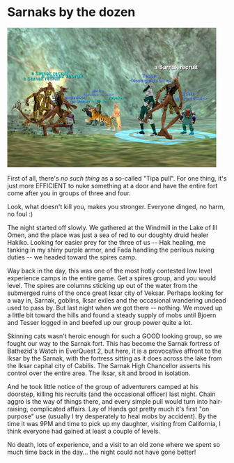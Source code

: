 # Sarnaks by the dozen

![eqgame-2008-06-10-20-39-03-26.jpg](../uploads/2008/06/eqgame-2008-06-10-20-39-03-26.jpg)

First of all, there's *no such thing* as a so-called "Tipa pull". For one thing, it's just more EFFICIENT to nuke something at a door and have the entire fort come after you in groups of three and four.

Look, what doesn't kill you, makes you stronger. Everyone dinged, no harm, no foul :)

The night started off slowly. We gathered at the Windmill in the Lake of Ill Omen, and the place was just a sea of red to our doughty druid healer Hakiko. Looking for easier prey for the three of us -- Hak healing, me tanking in my shiny purple armor, and Fada handling the perilous nuking duties -- we headed toward the spires camp.

Way back in the day, this was one of the most hotly contested low level experience camps in the entire game. Get a spires group, and you would level. The spires are columns sticking up out of the water from the submerged ruins of the once great Iksar city of Veksar. Perhaps looking for a way in, Sarnak, goblins, Iksar exiles and the occasional wandering undead used to pass by. But last night when we got there -- nothing. We moved up a little bit toward the hills and found a steady supply of mobs until Bjoern and Tesser logged in and beefed up our group power quite a lot.

Skinning cats wasn't heroic enough for such a GOOD looking group, so we fought our way to the Sarnak fort. This has become the Sarnak fortress of Bathezid's Watch in EverQuest 2, but here, it is a provocative affront to the Iksar by the Sarnak, with the fortress sitting as it does across the lake from the Iksar capital city of Cabilis. The Sarnak High Chancellor asserts his control over the entire area. The Iksar, sit and brood in isolation.

And he took little notice of the group of adventurers camped at his doorstep, killing his recruits (and the occasional officer) last night. Chain aggro is the way of things there, and every simple pull would turn into hair-raising, complicated affairs. Lay of Hands got pretty much it's first "on purpose" use (usually I try desperately to heal mobs by accident). By the time it was 9PM and time to pick up my daughter, visiting from California, I think everyone had gained at least a couple of levels.

No death, lots of experience, and a visit to an old zone where we spent so much time back in the day... the night could not have gone better!

